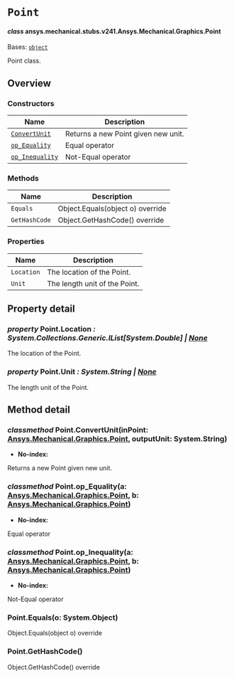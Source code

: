 # `Point`



#### *class* ansys.mechanical.stubs.v241.Ansys.Mechanical.Graphics.Point

Bases: [`object`](https://docs.python.org/3/library/functions.html#object)

Point class.

<!-- !! processed by numpydoc !! -->

<a id="overview"></a>

## Overview

### Constructors

| Name | Description |
|--------------------------------------------------------------------------------------------|---------------------------------------|
| [`ConvertUnit`](../../../../v242/Ansys/Mechanical/Graphics/Point.md#Point.ConvertUnit)     | Returns a new Point given new unit.   |
| [`op_Equality`](../../../../v242/Ansys/Mechanical/Graphics/Point.md#Point.op_Equality)     | Equal operator                        |
| [`op_Inequality`](../../../../v242/Ansys/Mechanical/Graphics/Point.md#Point.op_Inequality) | Not-Equal operator                    |

### Methods

| Name | Description |
|---------------|------------------------------------|
| `Equals`      | Object.Equals(object o) override   |
| `GetHashCode` | Object.GetHashCode() override      |

### Properties

| Name | Description |
|--------------|-------------------------------|
| `Location`   | The location of the Point.    |
| `Unit`       | The length unit of the Point. |

<a id="property-detail"></a>

## Property detail

### *property* Point.Location *: System.Collections.Generic.IList[System.Double] | [None](https://docs.python.org/3/library/constants.html#None)*

The location of the Point.

<!-- !! processed by numpydoc !! -->

### *property* Point.Unit *: System.String | [None](https://docs.python.org/3/library/constants.html#None)*

The length unit of the Point.

<!-- !! processed by numpydoc !! -->

<a id="method-detail"></a>

## Method detail

<a id="Point.ConvertUnit"></a>

### *classmethod* Point.ConvertUnit(inPoint: [Ansys.Mechanical.Graphics.Point](#ansys.mechanical.stubs.v241.Ansys.Mechanical.Graphics.Point), outputUnit: System.String)

* **No-index:**

Returns a new Point given new unit.

<!-- !! processed by numpydoc !! -->

<a id="Point.op_Equality"></a>

### *classmethod* Point.op_Equality(a: [Ansys.Mechanical.Graphics.Point](#ansys.mechanical.stubs.v241.Ansys.Mechanical.Graphics.Point), b: [Ansys.Mechanical.Graphics.Point](#ansys.mechanical.stubs.v241.Ansys.Mechanical.Graphics.Point))

* **No-index:**

Equal operator

<!-- !! processed by numpydoc !! -->

<a id="Point.op_Inequality"></a>

### *classmethod* Point.op_Inequality(a: [Ansys.Mechanical.Graphics.Point](#ansys.mechanical.stubs.v241.Ansys.Mechanical.Graphics.Point), b: [Ansys.Mechanical.Graphics.Point](#ansys.mechanical.stubs.v241.Ansys.Mechanical.Graphics.Point))

* **No-index:**

Not-Equal operator

<!-- !! processed by numpydoc !! -->

### Point.Equals(o: System.Object)

Object.Equals(object o) override

<!-- !! processed by numpydoc !! -->

### Point.GetHashCode()

Object.GetHashCode() override

<!-- !! processed by numpydoc !! -->

